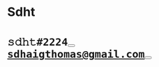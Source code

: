<b><h1><p class="font-weight-bold">Sdht</p><h1></b>


<code>𝚜𝚍𝚑𝚝#2224<button class="btn btn-link" onclick="copyDiscord()"></button></code>
<br>
<code>sdhaigthomas@gmail.com<button class="btn btn-link" onclick="copyEmail()"></button></code>




<!---
sdhaigthomas/sdhaigthomas is a ✨ special ✨ repository because its `README.md` (this file) appears on your GitHub profile.
You can click the Preview link to take a look at your changes.
--->
